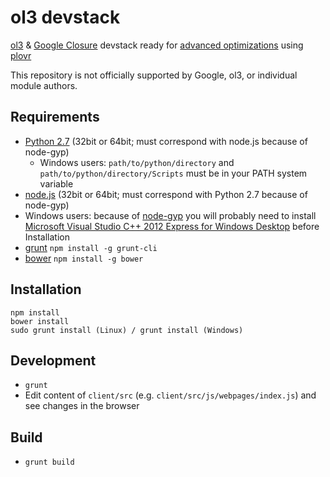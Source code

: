 # ol3 devstack

[ol3](ol3js.org) & [Google Closure](https://developers.google.com/closure/) devstack ready for [advanced optimizations](https://developers.google.com/closure/compiler/docs/compilation_levels) using [plovr](http://plovr.com/)

This repository is not officially supported by Google, ol3, or individual module authors.

## Requirements
* [Python 2.7](https://www.python.org/downloads/) (32bit or 64bit; must correspond with node.js because of node-gyp)
  * Windows users: `path/to/python/directory` and `path/to/python/directory/Scripts` must be in your PATH system variable
* [node.js](http://nodejs.org/download/) (32bit or 64bit; must correspond with Python 2.7 because of node-gyp)
* Windows users:
  because of [node-gyp](https://github.com/TooTallNate/node-gyp) you will probably need to install [Microsoft Visual Studio C++ 2012 Express for Windows Desktop](http://www.microsoft.com/en-us/download/details.aspx?id=34673) before Installation
* [grunt](http://gruntjs.com/) `npm install -g grunt-cli`
* [bower](http://bower.io/) `npm install -g bower`

## Installation
```
npm install
bower install
sudo grunt install (Linux) / grunt install (Windows)
```

## Development
* `grunt`
* Edit content of `client/src` (e.g. `client/src/js/webpages/index.js`) and see changes in the browser

## Build
* `grunt build`

